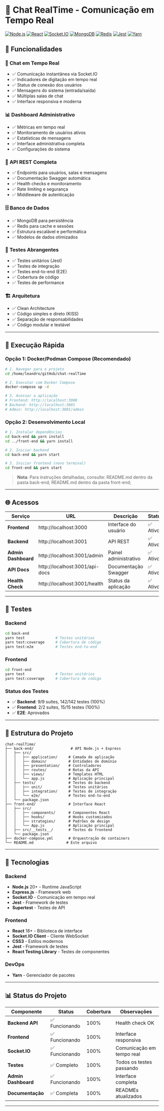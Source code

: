 # 💬 Chat RealTime - Comunicação em Tempo Real


[![Node.js](https://img.shields.io/badge/Node.js-20+-green.svg)](https://nodejs.org/)
[![React](https://img.shields.io/badge/React-18+-blue.svg)](https://reactjs.org/)
[![Socket.IO](https://img.shields.io/badge/Socket.IO-4.7+-orange.svg)](https://socket.io/)
[![MongoDB](https://img.shields.io/badge/MongoDB-6.0+-green.svg)](https://mongodb.com/)
[![Redis](https://img.shields.io/badge/Redis-7.0+-red.svg)](https://redis.io/)
[![Jest](https://img.shields.io/badge/Jest-29+-purple.svg)](https://jestjs.io/)
[![Yarn](https://img.shields.io/badge/Yarn-1.22+-blue.svg)](https://yarnpkg.com/)
## 🎯 **Funcionalidades**

### 💬 **Chat em Tempo Real**
- ✅ Comunicação instantânea via Socket.IO
- ✅ Indicadores de digitação em tempo real
- ✅ Status de conexão dos usuários
- ✅ Mensagens do sistema (entrada/saída)
- ✅ Múltiplas salas de chat
- ✅ Interface responsiva e moderna

### 📊 **Dashboard Administrativo**
- ✅ Métricas em tempo real
- ✅ Monitoramento de usuários ativos
- ✅ Estatísticas de mensagens
- ✅ Interface administrativa completa
- ✅ Configurações do sistema

### 🔧 **API REST Completa**
- ✅ Endpoints para usuários, salas e mensagens
- ✅ Documentação Swagger automática
- ✅ Health checks e monitoramento
- ✅ Rate limiting e segurança
- ✅ Middleware de autenticação

### 🗄️ **Banco de Dados**
- ✅ MongoDB para persistência
- ✅ Redis para cache e sessões
- ✅ Estrutura escalável e performática
- ✅ Modelos de dados otimizados

### 🧪 **Testes Abrangentes**
- ✅ Testes unitários (Jest)
- ✅ Testes de integração
- ✅ Testes end-to-end (E2E)
- ✅ Cobertura de código
- ✅ Testes de performance

### 🏗️ **Arquitetura**
- ✅ Clean Architecture
- ✅ Código simples e direto (KISS)
- ✅ Separação de responsabilidades
- ✅ Código modular e testável

---

## 🚀 **Execução Rápida**

### **Opção 1: Docker/Podman Compose (Recomendado)**
```bash
# 1. Navegar para o projeto
cd /home/leandro/gitHub/chat-realTime

# 2. Executar com Docker Compose
docker-compose up -d

# 3. Acessar a aplicação
# Frontend: http://localhost:3000
# Backend: http://localhost:3001
# Admin: http://localhost:3001/admin
```

### **Opção 2: Desenvolvimento Local**
```bash
# 1. Instalar dependências
cd back-end && yarn install
cd ../front-end && yarn install

# 2. Iniciar backend
cd back-end && yarn start

# 3. Iniciar frontend (novo terminal)
cd front-end && yarn start
```

> **Nota**: Para instruções detalhadas, consulte:
  README.md dentro da pasta back-end;
  README.md dentro da pasta front-end;

---

## 🌐 **Acessos**

| Serviço | URL | Descrição | Status |
|---------|-----|-----------|--------|
| **Frontend** | http://localhost:3000 | Interface do usuário | ✅ Ativo |
| **Backend** | http://localhost:3001 | API REST | ✅ Ativo |
| **Admin Dashboard** | http://localhost:3001/admin | Painel administrativo | ✅ Ativo |
| **API Docs** | http://localhost:3001/api-docs | Documentação Swagger | ✅ Ativo |
| **Health Check** | http://localhost:3001/health | Status da aplicação | ✅ Ativo |

---

## 🧪 **Testes**

### **Backend**
```bash
cd back-end
yarn test              # Testes unitários
yarn test:coverage     # Cobertura de código
yarn test:e2e          # Testes end-to-end
```

### **Frontend**
```bash
cd front-end
yarn test              # Testes unitários
yarn test:coverage     # Cobertura de código
```

### **Status dos Testes**
- ✅ **Backend**: 9/9 suítes, 142/142 testes (100%)
- ✅ **Frontend**: 2/2 suítes, 15/15 testes (100%)
- ✅ **E2E**: Aprovados

---

## 📁 **Estrutura do Projeto**

```
chat-realTime/
├── back-end/                 # API Node.js + Express
│   ├── src/
│   │   ├── application/     # Camada de aplicação
│   │   ├── domain/          # Entidades de domínio
│   │   ├── presentation/    # Controladores
│   │   ├── routes/          # Rotas da API
│   │   ├── views/           # Templates HTML
│   │   └── app.js           # Aplicação principal
│   ├── tests/               # Testes do backend
│   │   ├── unit/            # Testes unitários
│   │   ├── integration/     # Testes de integração
│   │   └── e2e/             # Testes end-to-end
│   └── package.json
├── front-end/               # Interface React
│   ├── src/
│   │   ├── components/      # Componentes React
│   │   ├── hooks/           # Hooks customizados
│   │   ├── strategies/      # Padrões de design
│   │   └── App.js           # Aplicação principal
│   ├── src/__tests__/       # Testes do frontend
│   └── package.json
├── docker-compose.yml       # Orquestração de containers
└── README.md               # Este arquivo
```
---

## 🔧 **Tecnologias**

### **Backend**
- **Node.js** 20+ - Runtime JavaScript
- **Express.js** - Framework web
- **Socket.IO** - Comunicação em tempo real
- **Jest** - Framework de testes
- **Supertest** - Testes de API

### **Frontend**
- **React** 18+ - Biblioteca de interface
- **Socket.IO Client** - Cliente WebSocket
- **CSS3** - Estilos modernos
- **Jest** - Framework de testes
- **React Testing Library** - Testes de componentes

### **DevOps**
- **Yarn** - Gerenciador de pacotes

---

## 📊 **Status do Projeto**

| Componente | Status | Cobertura | Observações |
|------------|--------|-----------|-------------|
| **Backend API** | ✅ Funcionando | 100% | Health check OK |
| **Frontend** | ✅ Funcionando | 100% | Interface responsiva |
| **Socket.IO** | ✅ Funcionando | 100% | Comunicação em tempo real |
| **Testes** | ✅ Completo | 100% | Todos os testes passando |
| **Admin Dashboard** | ✅ Funcionando | 100% | Interface completa |
| **Documentação** | ✅ Completa | 100% | READMEs atualizados |

---
